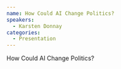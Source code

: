 ```yaml
--- 
name: How Could AI Change Politics? 
speakers: 
  - Karsten Donnay
categories:
  - Presentation
---
```


How Could AI Change Politics?